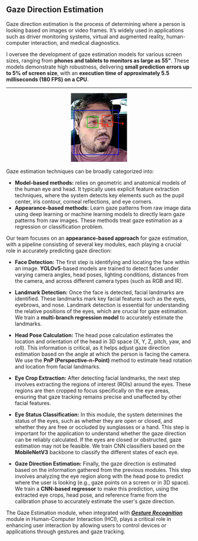 
## Gaze Direction Estimation ##

Gaze direction estimation is the process of determining where a person is looking based on images or video frames. It’s widely used in applications such as driver monitoring systems, virtual and augmented reality, human-computer interaction, and medical diagnostics.

I oversee the development of gaze estimation models for various screen sizes, ranging from **phones and tablets to monitors as large as 55"**. These models demonstrate high robustness, delivering **small prediction errors up to 5% of screen size**, with an **execution time of approximately 5.5 milliseconds (180 FPS) on a CPU**.

---

<div style="text-align: center;">
  <img src="images/gaze_estimation_page_driver_image.png?raw=true" width="30%" height="30%"/>
</div>


Gaze estimation techniques can be broadly categorized into:

+ **Model-based methods:** relies on geometric and anatomical models of the human eye and head. It typically uses explicit feature extraction techniques, where the system detects key elements such as the pupil center, iris contour, corneal reflections, and eye corners.
+ **Appearance-based methods:** Learn gaze patterns from raw image data using deep learning or machine learning models to directly learn gaze patterns from raw images. These methods treat gaze estimation as a regression or classification problem.  


Our team focuses on an **appearance-based approach** for gaze estimation, with a pipeline consisting of several key modules, each playing a crucial role in accurately predicting gaze direction:

+ **Face Detection:** The first step is identifying and locating the face within an image. **YOLOv5**-based models are trained to detect faces under varying camera angles, head poses, lighting conditions, distances from the camera, and across different camera types (such as RGB and IR).

+ **Landmark Detection:** Once the face is detected, facial landmarks are identified. These landmarks mark key facial features such as the eyes, eyebrows, and nose. Landmark detection is essential for understanding the relative positions of the eyes, which are crucial for gaze estimation. We train a **multi-branch regression model** to accurately estimate the landmarks.

+ **Head Pose Calculation:** The head pose calculation estimates the location and orientation of the head in 3D space (X, Y, Z, pitch, yaw, and roll). This information is critical, as it helps adjust gaze direction estimation based on the angle at which the person is facing the camera. We use the **PnP (Perspective-n-Point)** method to estimate head rotation and location from facial landmarks.

+ **Eye Crop Extraction:** After detecting facial landmarks, the next step involves extracting the regions of interest (ROIs) around the eyes. These regions are then cropped to focus specifically on the eye areas, ensuring that gaze tracking remains precise and unaffected by other facial features.

+ **Eye Status Classification:** In this module, the system determines the status of the eyes, such as whether they are open or closed, and whether they are free or occluded by sunglasses or a hand. This step is important for the application to understand whether the gaze direction can be reliably calculated. If the eyes are closed or obstructed, gaze estimation may not be feasible. We train CNN classifiers based on the **MobileNetV3** backbone to classify the different states of each eye.

+ **Gaze Direction Estimation:** Finally, the gaze direction is estimated based on the information gathered from the previous modules. This step involves analyzing the eye region along with the head pose to predict where the user is looking (e.g., gaze points on a screen or in 3D space). We train a **CNN-based regressor** to make this prediction, using the extracted eye crops, head pose, and reference frame from the calibration phase to accurately estimate the user's gaze direction.

The Gaze Estimation module, when integrated with ***[Gesture Recognition](../hand_detection_project/hand_detection.md)*** module in Human-Computer Interaction (HCI), plays a critical role in enhancing user interaction by allowing users to control devices or applications through gestures and gaze tracking.




